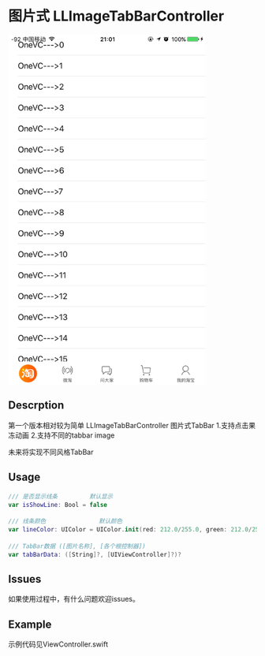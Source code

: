 # 图片式 LLImageTabBarController

<img src="https://github.com/LvJianfeng/LLTabBarController/blob/master/demo.png" width="400" align="center"> 

## Descrption
第一个版本相对较为简单
	LLImageTabBarController 图片式TabBar
		1.支持点击果冻动画
		2.支持不同的tabbar image

未来将实现不同风格TabBar

## Usage
```swift
/// 是否显示线条         默认显示
var isShowLine: Bool = false

/// 线条颜色               默认颜色
var lineColor: UIColor = UIColor.init(red: 212.0/255.0, green: 212.0/255.0, blue: 212.0/255.0, alpha: 1.0)

/// TabBar数据 ([图片名称], [各个根控制器])
var tabBarData: ([String]?, [UIViewController]?)?

```

## Issues
如果使用过程中，有什么问题欢迎issues。

## Example

示例代码见ViewController.swift
